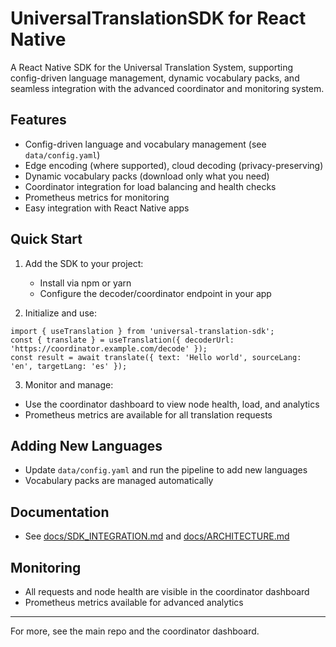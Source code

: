 # UniversalTranslationSDK for React Native

A React Native SDK for the Universal Translation System, supporting config-driven language management, dynamic vocabulary packs, and seamless integration with the advanced coordinator and monitoring system.

## Features
- Config-driven language and vocabulary management (see `data/config.yaml`)
- Edge encoding (where supported), cloud decoding (privacy-preserving)
- Dynamic vocabulary packs (download only what you need)
- Coordinator integration for load balancing and health checks
- Prometheus metrics for monitoring
- Easy integration with React Native apps

## Quick Start

1. Add the SDK to your project:
   - Install via npm or yarn
   - Configure the decoder/coordinator endpoint in your app

2. Initialize and use:
```tsx
import { useTranslation } from 'universal-translation-sdk';
const { translate } = useTranslation({ decoderUrl: 'https://coordinator.example.com/decode' });
const result = await translate({ text: 'Hello world', sourceLang: 'en', targetLang: 'es' });
```

3. Monitor and manage:
- Use the coordinator dashboard to view node health, load, and analytics
- Prometheus metrics are available for all translation requests

## Adding New Languages
- Update `data/config.yaml` and run the pipeline to add new languages
- Vocabulary packs are managed automatically

## Documentation
- See [docs/SDK_INTEGRATION.md](../../docs/SDK_INTEGRATION.md) and [docs/ARCHITECTURE.md](../../docs/ARCHITECTURE.md)

## Monitoring
- All requests and node health are visible in the coordinator dashboard
- Prometheus metrics available for advanced analytics

---

For more, see the main repo and the coordinator dashboard.